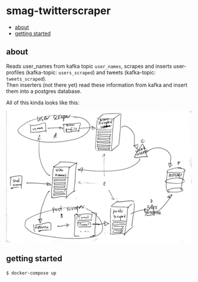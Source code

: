# smag-twitterscraper

- [about](#about)
- [getting started](#getting-started)

## about
Reads user_names from kafka topic `user_names`, scrapes and inserts user-profiles (kafka-topic: `users_scraped`) and tweets (kafka-topic: `tweets_scraped`).  
Then inserters (not there yet) read these information from kafka and insert them into a postgres database.

All of this kinda looks like this:

![twitter_scraper-architecture](img/twitter_scraper-architecture.jpg)


## getting started
```bash
$ docker-compose up
```
